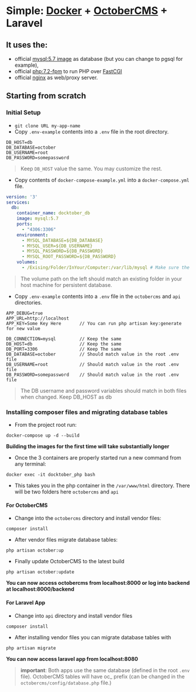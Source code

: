 # Simple: [Docker](https://www.docker.com/) + [OctoberCMS](http://octobercms.com/) + Laravel

## It uses the:
- official [mysql:5.7 image](https://hub.docker.com/_/mysql/) as database (but you can change to pgsql for example),
- official [php:7.2-fpm](#) to run PHP over [FastCGI](https://en.wikipedia.org/wiki/FastCGI)
- official  [nginx](#) as web/proxy server.

## Starting from scratch

### Initial Setup

* `git clone URL my-app-name`
* Copy `.env-example` contents into a `.env` file in the root directory.
```
DB_HOST=db
DB_DATABASE=october
DB_USERNAME=root
DB_PASSWORD=somepassword
```
> Keep `DB_HOST` value the same. You may customize the rest.
* Copy contents of `docker-compose-example.yml` into a `docker-compose.yml` file.

```yml
version: '3'
services:
  db:
    container_name: docktober_db
    image: mysql:5.7
    ports:
      - "4306:3306"
    environment:
      - MYSQL_DATABASE=${DB_DATABASE}
      - MYSQL_USER=${DB_USERNAME}
      - MYSQL_PASSWORD=${DB_PASSWORD}
      - MYSQL_ROOT_PASSWORD=${DB_PASSWORD}
    volumes: 
      - /Exising/Folder/InYour/Computer:/var/lib/mysql # Make sure the volume on the left is a folder that exists on your host machine for persistent database files.
```
> The volume path on the left should match an existing folder in your host machine for persistent database.

* Copy `.env-example` contents into a `.env` file in the `octobercms` and `api` directories.
```
APP_DEBUG=true
APP_URL=http://localhost
APP_KEY=Some Key Here       // You can run php artisan key:generate for new value

DB_CONNECTION=mysql         // Keep the same
DB_HOST=db                  // Keep the same
DB_PORT=3306                // Keep The same    
DB_DATABASE=october         // Should match value in the root .env file
DB_USERNAME=root            // Should match value in the root .env file
DB_PASSWORD=somepassword    // Should match value in the root .env file
```
> The DB username and password variables should match in both files when changed. Keep DB_HOST as db

### Installing composer files and migrating database tables
* From the project root run: 

```
docker-compose up -d --build
```

**Building the images for the first time will take substantially longer**

* Once the 3 containers are properly started run a new command from any terminal:

```
docker exec -it docktober_php bash
```

* This takes you in the php container in the `/var/www/html` directory. There will be two folders here `octobercms` and `api`

#### For OctoberCMS
* Change into the `octobercms` directory and install vendor files:
```
composer install
```
* After vendor files migrate database tables:
```
php artisan october:up
```
* Finally update OctoberCMS to the latest build
```
php artisan october:update
```
**You can now access octobercms from localhost:8000 or log into backend at localhost:8000/backend**

#### For Laravel App
* Change into `api` directory and install vendor files
```
composer install
```
* After installing vendor files you can migrate database tables with
```
php artisan migrate
```

**You can now access laravel app from localhost:8080**


> **important**: Both apps use the same database (defined in the root `.env` file). OctoberCMS tables will have oc_ prefix (can be changed in the `octobercms/config/database.php` file.)
